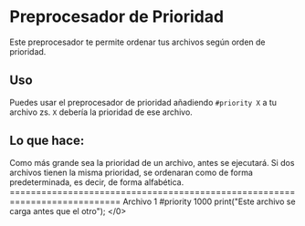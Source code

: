 # Preprocesador de Prioridad

Este preprocesador te permite ordenar tus archivos según orden de prioridad.

## Uso

Puedes usar el preprocesador de prioridad añadiendo ` #priority X ` a tu archivo zs. ` X ` debería la prioridad de ese archivo.

## Lo que hace:

Como más grande sea la prioridad de un archivo, antes se ejecutará. Si dos archivos tienen la misma prioridad, se ordenaran como de forma predeterminada, es decir, de forma alfabética. =========================================================================== Archivo 1  #priority 1000 
print("Este archivo se carga antes que el otro");
</0>


</p>